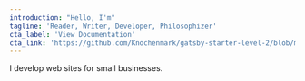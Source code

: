```yaml
---
introduction: "Hello, I'm"
tagline: 'Reader, Writer, Developer, Philosophizer'
cta_label: 'View Documentation'
cta_link: 'https://github.com/Knochenmark/gatsby-starter-level-2/blob/master/README.md'
---
```


I develop web sites for small businesses.
